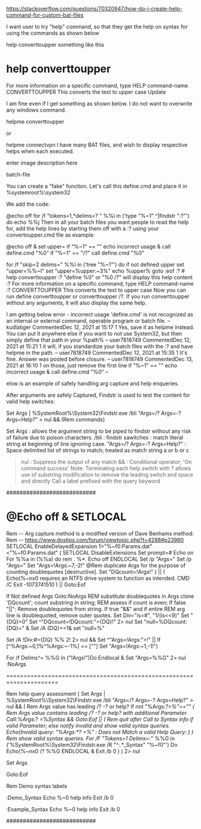 

https://stackoverflow.com/questions/70320947/how-do-i-create-help-command-for-custom-bat-files

I want user to try "help" command, so that they get the help on syntax for using the commands as shown below

help converttoupper
something like this

# help converttoupper
For more information on a specific command, type HELP command-name
CONVERTTOUPPER This converts the text to upper case
Update

I am fine even if I get something as shown below. I do not want to overwrite any windows command.

helpme converttoupper

  or

  helpme connectvpn
I have many BAT files, and wish to display respective helps when each executed.

enter image description here

batch-file

You can create a "fake" function. Let's call this define.cmd and place it in %systemroot%\system32

We add the code:

@echo off
for /f "tokens=1,*delims=? " %%i in ('type "%~1" ^|findstr ":?"') do echo %%j
Then in all your batch files you want people to read the help for, add the help lines by starting them off with a :? using your convertoupper.cmd file as example:

@echo off & set upper=
if "%~1" == "" echo incorrect usage & call define.cmd "%0"
if "%~1" == "/?" call define.cmd "%0"

for /f "skip=2 delims=" %%I in ('tree "\%~1"') do if not defined upper set "upper=%%~I"
set "upper=%upper:~3%"
echo %upper%
goto :eof
:? # help converttoupper
:? "define %0" or "%0 /?" will display this help content
:? For more information on a specific command, type HELP command-name
:? CONVERTTOUPPER This converts the text to upper case
Now you can run define converttoupper or converttoupper /?. If you run converttoupper without any arguments, it will also display the same help.

I am getting below error - incorrect usage 'define.cmd' is not recognized as an internal or external command, operable program or batch file. – 
kudlatiger
 CommentedDec 12, 2021 at 15:17 
1
Yes, save it as helpme instead. You can put it anywhere else if you want to not use System32, but then simply define that path in your %path% – 
user7818749
 CommentedDec 12, 2021 at 15:21
1
it will, if you standardize your batch files with the :? and have helpme in the path. – 
user7818749
 CommentedDec 12, 2021 at 15:35
1
It's fine. Answer was posted before closure. – 
user7818749
 CommentedDec 13, 2021 at 16:10
1
on those, just remove the first line if "%~1" == "" echo incorrect usage & call define.cmd "%0" – 

elow is an example of safely handling arg capture and help enqueries.

After arguments are safely Captured, Findstr is used to test the content for valid help switches:

Set Args | %SystemRoot%\System32\Findstr.exe /bli "Args=\/? Args=-? Args=Help?" > nul && (Rem commands)

Set Args : allows the argument string to be piped to findstr without any risk of failure due to poison characters.
/bli : findstr sawitches : match literal string at beginning of line ignoring case.
"Args=\/? Args=-? Args=Help?" : Space delimited list of strings to match; treated as match string a or b or c
> nul : Suppress the output of any match
&& : Conditional operator; 'On command success'
Note: Terminating each help switch with ? allows use of substring modification to remove the leading switch and space and directly Call a label prefixed with the query keyword

###########################

@Echo off & SETLOCAL
=========================================================================
 Rem -- Arg capture method is a modified version of Dave Benhams method:
 Rem -- https://www.dostips.com/forum/viewtopic.php?t=4288#p23980
SETLOCAL EnableDelayedExpansion
 1>"%~f0:Params.dat" <"%~f0:Params.dat" (
  SETLOCAL DisableExtensions
  Set prompt=#
  Echo on
  For %%a in (%%a) do rem . %*.
  Echo off
  ENDLOCAL
  Set /p "Args="
  Set /p "Args="
  Set "Args=!Args:~7,-2!"
  @Rem duplicate Args for the purpose of counting doublequotes [destructive].
  Set "DQcount=!Args!"
 ) || (
  Echo(%~nx0 requires an NTFS drive system to function as intended.
  CMD /C Exit -1073741510
 ) || Goto:Eof

 If Not defined Args Goto:NoArgs
REM substitute doublequotes in Args clone 'DQcount'; count substring in string;
REM assess if count is even; If false "||": Remove doublequotes from string. If true "&&" and if entire
REM arg line is doublequoted, remove outer quotes.
 Set Div="is=#", "1/(is<<9)"
 Set "{DQ}=0"
 Set ^"DQcount=!DQcount:"={DQ}!"
 2> nul Set "null=%DQcount:{DQ}=" & Set /A {DQ}+=1& set "null=%"

 Set /A !Div:#={DQ} %% 2! 2> nul && Set ^"Args=!Args:"=!" || If [^%Args:~0,1%^%Args:~-1%] == [""] Set "Args=!Args:~1,-1!")

 For /f Delims^= %%G in ("!Args!")Do Endlocal & Set "Args=%%G" 2> nul
:NoArgs

=====================================================================

Rem help query assessment
 (
  Set Args | %SystemRoot%\System32\Findstr.exe /bli "Args=\/? Args=-? Args=Help?" > nul && (
   Rem Args value has leading /? -? or help?
   If not "%Args:*?=%"=="" (
    Rem Args value contains leading /? -? or help? with additional Parameter
    Call:%Args:*? =%_Syntax && Goto:Eof || (
     Rem quit after Call to Syntax info if valid Parameter; else notify invalid and show valid syntax queries.
     Echo(Invalid query: "%Args:*? =%" : Does not Match a valid Help Query:
    )
   )
   Rem show valid syntax queries.
   For /F "Tokens=1 Delims=:_" %%G in ('%SystemRoot%\System32\Findstr.exe /R "^:.*_Syntax" "%~f0"') Do Echo(%~nx0 /? %%G
   ENDLOCAL & Exit /b 0
  )
 ) 2> nul

 Set Args

 Goto:Eof

Rem Demo syntax labels

:Demo_Syntax
Echo %~0 help info
Exit /b 0


:Example_Syntax
Echo %~0 help info
Exit /b 0

###########################

